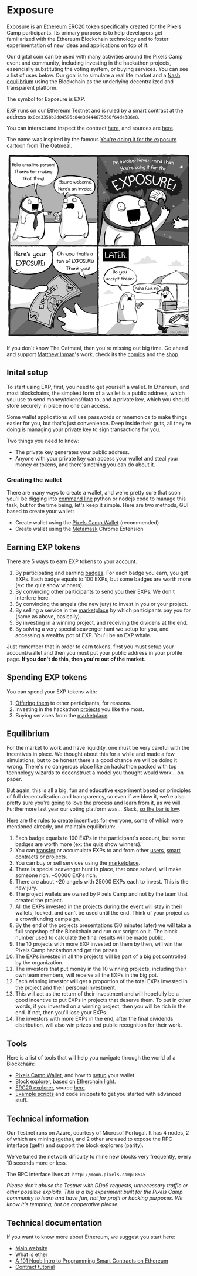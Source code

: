 # Exposure

Exposure is an [Ethereum ERC20][1] token specifically created for the Pixels Camp participants. Its primary purpose is to help developers get familiarized with the Ethereum Blockchain technology and to foster experimentation of new ideas and applications on top of it.

Our digital coin can be used with many activities around the Pixels Camp event and community, including investing in the hackathon projects, essencially substituting the voting system, or buying services. You can see a list of uses below. Our goal is to simulate a real life market and a [Nash equilibrium][20] using the Blockchain as the underlying decentralized and transparent platform.

The symbol for Exposure is EXP.

EXP runs on our Ethereum Testnet and is ruled by a smart contract at the address `0x0ce335bb2d04595c84e3d444675360f64de386e8`.

You can interact and inspect the contract [here][8], and sources are [here][9].

The name was inspired by the famous [You're doing it for the exposure][2] cartoon from The Oatmeal.

[![screenshot](imgs/exposure.png)][13]

If you don't know The Oatmeal, then you're missing out big time. Go ahead and support [Matthew Inman][16]'s work, check its the [comics][15] and the [shop][14].

## Inital setup

To start using EXP, first, you need to get yourself a wallet. In Ethereum, and most blockchains, the simplest form of a wallet is a public address, which you use to send money/tokens/data to, and a private key, which you should store securely in place no one can access.

Some wallet applications will use passwords or mnemonics to make things easier for you, but that's just convenience. Deep inside their guts, all they're doing is managing your private key to sign transactions for you.

Two things you need to know:

 * The private key generates your public address.
 * Anyone with your private key can access your wallet and steal your money or tokens, and there's nothing you can do about it.

### Creating the wallet

There are many ways to create a wallet, and we're pretty sure that soon you'll be digging into [command line][44] python or nodejs code to manage this task, but for the time being, let's keep it simple. Here are two methods, GUI based to create your wallet:

 * Create wallet using the [Pixels Camp Wallet][10] (recommended)
 * Create wallet using the [Metamask][11] Chrome Extension

## Earning EXP tokens

There are 5 ways to earn EXP tokens to your account.

 1. By participating and earning [badges][17]. For each badge you earn, you get EXPs. Each badge equals to 100 EXPs, but some badges are worth more (ex: the quiz show winners).
 1. By convincing other participants to send you their EXPs. We don't interfere here.
 1. By convincing the angels (the new jury) to invest in you or your project.
 1. By selling a service in the [marketplace][21] by which participants pay you for (same as above, basically).
 1. By investing in a winning project, and receiving the dividens at the end.
 1. By solving a very special scavenger hunt we setup for you, and accessing a wealthy pot of EXP. You'll be an EXP whale.

Just remember that in order to earn tokens, first you must setup your account/wallet and then you must put your public address in your profile page. **If you don't do this, then you're out of the market**.

## Spending EXP tokens

You can spend your EXP tokens with:

 1. [Offering them][18] to other participants, for reasons.
 1. Investing in the hackathon [projects][19] you like the most.
 1. Buying services from the [marketplace][21].

## Equilibrium

For the market to work and have liquidity, one must be very careful with the incentives in place. We thought about this for a while and made a few simulations, but to be honest there's a good chance we will be doing it wrong. There's no dangerous place like an hackathon packed with top technology wizards to deconstruct a model you thought would work... on paper.

But again, this is all a big, fun and educative experiment based on principles of full decentralization and transparency, so even if we blow it, we're also pretty sure you're going to love the process and learn from it, as we will. Furthermore last year our voting platform was... Slack, [so the bar is low][33].

Here are the rules to create incentives for everyone, some of which were mentioned already, and maintain equilibrium:

 1. Each badge equals to 100 EXPs in the participant's account, but some badges are worth more (ex: the quiz show winners).
 1. You can [transfer][18] or accumulate EXPs to and from other [users][30], [smart contracts][31] or [projects][32].
 1. You can buy or sell services using the [marketplace][21].
 1. There is special scavenger hunt in place, that once solved, will make someone rich. ~50000 EXPs rich.
 1. There are about ~20 angels with 25000 EXPs each to invest. This is the new jury.
 1. The project wallets are owned by Pixels Camp and not by the team that created the project.
 1. All the EXPs invested in the projects during the event will stay in their wallets, locked, and can't be used until the end. Think of your project as a crowdfunding campaign.
 1. By the end of the projects presentations (30 minutes later) we will take a full snapshop of the Blockchain and run our scripts on it. The block number used to calculate the final results will be made public.
 1. The 10 projects with more EXP invested on them by then, will win the Pixels Camp hackathon and get the prizes.
 1. The EXPs invested in all the projects will be part of a big pot controlled by the organization.
 1. The investors that put money in the 10 winning projects, including their own team members, will receive all the EXPs in the big pot.
 1. Each winning investor will get a proportion of the total EXPs invested in the project and their personal investment.
 1. This will act as the return of their investment and will hopefully be a good incentive to put EXPs in projects that deserve them. To put in other words, if you invested on a winning project, then you will be rich in the end. If not, then you'll lose your EXPs.
 1. The investors with more EXPs in the end, after the final dividends distribution, will also win prizes and public recognition for their work.

## Tools

Here is a list of tools that will help you navigate through the world of a Blockchain:

 * [Pixels Camp Wallet][22], and how to [setup][10] your wallet.
 * [Block explorer][40], based on [Etherchain light][41].
 * [ERC20 explorer][42], source [here][43].
 * [Example scripts][34] and code snippets to get you started with advanced stuff.

## Technical information

Our Testnet runs on Azure, courtesy of Microsof Portugal. It has 4 nodes, 2 of which are mining (geths), and 2 other are used to expose the RPC interface (geth) and support the block explorers (parity).

We've tuned the network dificulty to mine new blocks very frequently, every 10 seconds more or less.

The RPC interface lives at: `http://moon.pixels.camp:8545`

*Please don't abuse the Testnet with DDoS requests, unnecessary traffic or other possible exploits. This is a big experiment built for the Pixels Camp community to learn and have fun, not for profit or hacking purposes. We know it's tempting, but be cooperative please.*

## Technical documentation

If you want to know more about Ethereum, we suggest you start here:

 - [Main website][101]
 - [What is ether][102]
 - [A 101 Noob Intro to Programming Smart Contracts on Ethereum][103]
 - [Contract tutorial][104]

[1]: https://theethereum.wiki/w/index.php/ERC20_Token_Standard
[2]: http://theoatmeal.com/comics/exposure
[3]: https://ens.domains/
[4]: https://pixels.camp/campfire/
[5]: https://github.com/ethereum/web3.js
[6]: https://metamask.io/
[7]: https://github.com/ethereum/mist
[8]: https://wallet.pixels.camp/#contracts
[9]: https://github.com/PixelsCamp/moon/tree/master/contracts
[10]: MEW.md
[11]: METAMASK.md
[13]: http://theoatmeal.com/comics/exposure
[14]: https://shop.theoatmeal.com/
[15]: https://theoatmeal.com/
[16]: https://en.wikipedia.org/wiki/The_Oatmeal
[17]: https://pixels.camp/badges/
[18]: https://github.com/PixelsCamp/moon/blob/master/MEW.md#sending-exp-tokens-to-someone-else
[19]: https://pixels.camp/projects/
[20]: https://en.wikipedia.org/wiki/Nash_equilibrium
[21]: MARKET.md
[22]: https://wallet.pixels.camp
[30]: https://pixels.camp/celso
[31]: https://github.com/PixelsCamp/moon/tree/master/contracts
[32]: https://pixels.camp/projects/1
[33]: https://youtu.be/yDHg3st_IEk?t=187
[34]: https://github.com/PixelsCamp/moon/tree/master/examples
[40]: http://moon.pixels.camp:8547/
[41]: https://github.com/gobitfly/etherchain-light
[42]: http://moon.pixels.camp:8548/
[43]: https://github.com/gobitfly/erc20-explorer
[44]: https://github.com/PixelsCamp/moon/tree/master/examples
[101]: https://ethereum.org/
[102]: https://ethereum.org/ether
[103]: http://consensys.github.io/developers/articles/101-noob-intro/
[104]: https://github.com/ethereum/go-ethereum/wiki/Contract-Tutorial
